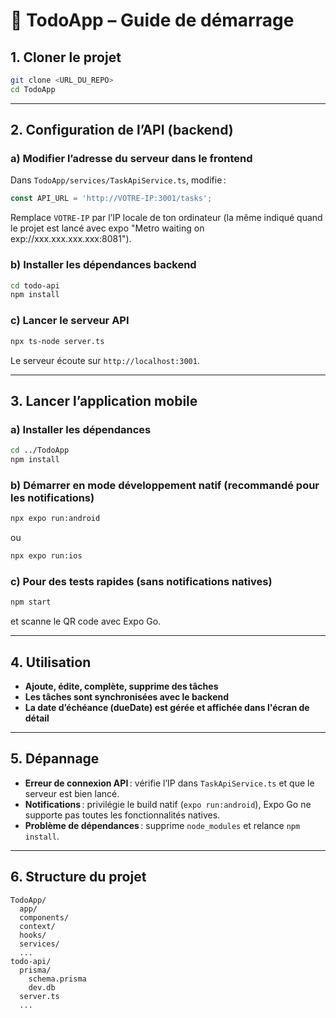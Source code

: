 # 📱 TodoApp – Guide de démarrage

## 1. Cloner le projet

```sh
git clone <URL_DU_REPO>
cd TodoApp
```


---

## 2. Configuration de l’API (backend)

### a) Modifier l’adresse du serveur dans le frontend

Dans `TodoApp/services/TaskApiService.ts`, modifie :

```js
const API_URL = 'http://VOTRE-IP:3001/tasks';
```

Remplace `VOTRE-IP` par l’IP locale de ton ordinateur (la même indiqué quand le projet est lancé avec expo "Metro waiting on exp://xxx.xxx.xxx.xxx:8081").

### b) Installer les dépendances backend

```sh
cd todo-api
npm install
```

### c) Lancer le serveur API

```sh
npx ts-node server.ts
```

Le serveur écoute sur `http://localhost:3001`.

---

## 3. Lancer l’application mobile

### a) Installer les dépendances

```sh
cd ../TodoApp
npm install
```


### b) Démarrer en mode développement natif (recommandé pour les notifications)

```sh
npx expo run:android
```

ou

```sh
npx expo run:ios
```


### c) Pour des tests rapides (sans notifications natives)

```sh
npm start
```

et scanne le QR code avec Expo Go.

---

## 4. Utilisation

- **Ajoute, édite, complète, supprime des tâches**
- **Les tâches sont synchronisées avec le backend**
- **La date d’échéance (dueDate) est gérée et affichée dans l'écran de détail**

---


## 5. Dépannage

- **Erreur de connexion API** : vérifie l’IP dans `TaskApiService.ts` et que le serveur est bien lancé.
- **Notifications** : privilégie le build natif (`expo run:android`), Expo Go ne supporte pas toutes les fonctionnalités natives.
- **Problème de dépendances** : supprime `node_modules` et relance `npm install`.

---

## 6. Structure du projet

```
TodoApp/
  app/
  components/
  context/
  hooks/
  services/
  ...
todo-api/
  prisma/
    schema.prisma
    dev.db
  server.ts
  ...
```

